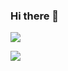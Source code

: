 ### Hi there 👋

![](https://komarev.com/ghpvc/?username=orges&color=ff69b4)

[![](https://github-stats-ten.vercel.app/api?username=orges&show_icons=true&include_all_commits=true)](https://github.com/orges)
<!--
**orges/orges** is a ✨ _special_ ✨ repository because its `README.md` (this file) appears on your GitHub profile.

Here are some ideas to get you started:

- 🔭 I’m currently working on ...
- 🌱 I’m currently learning ...
- 👯 I’m looking to collaborate on ...
- 🤔 I’m looking for help with ...
- 💬 Ask me about ...
- 📫 How to reach me: ...
- 😄 Pronouns: ...
- ⚡ Fun fact: ...
-->
